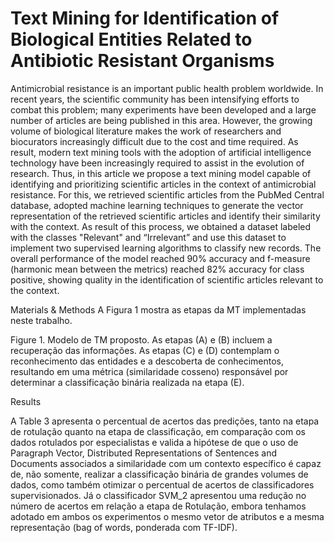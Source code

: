 # Text Mining for Identification of Biological Entities Related to Antibiotic Resistant Organisms

Antimicrobial resistance is an important public health problem worldwide. In recent years, the scientific community has been intensifying efforts to combat this problem; many experiments have been developed and a large number of articles are being published in this area. However, the growing volume of biological literature makes the work of researchers and biocurators increasingly difficult due to the cost and time required. As result, modern text mining tools with the adoption of artificial intelligence technology have been increasingly required to assist in the evolution of research. Thus, in this article we propose a text mining model capable of identifying and prioritizing scientific articles in the context of antimicrobial resistance. For this, we retrieved scientific articles from the PubMed Central database, adopted machine learning techniques to generate the vector representation of the retrieved scientific articles and identify their similarity with the context. As result of this process, we obtained a dataset labeled with the classes "Relevant" and “Irrelevant” and use this dataset to implement two supervised learning algorithms to classify new records. The overall performance of the model reached 90% accuracy and f-measure (harmonic mean between the metrics) reached 82% accuracy for class positive, showing quality in the identification of scientific articles relevant to the context.

Materials & Methods
A Figura 1 mostra as etapas da MT implementadas neste trabalho. 

 
Figure 1. Modelo de TM proposto. As etapas (A) e (B) incluem a recuperação das informações. As etapas (C) e (D) contemplam o reconhecimento das entidades e a descoberta de conhecimentos, resultando em uma métrica (similaridade cosseno) responsável por determinar a classificação binária realizada na etapa (E).

Results

A Table 3 apresenta o percentual de acertos das predições, tanto na etapa de rotulação quanto na etapa de classificação, em comparação com os dados rotulados por especialistas e valida a hipótese de que o uso de Paragraph Vector, Distributed Representations of Sentences and Documents associados a similaridade com um contexto específico é capaz de, não somente, realizar a classificação binária de grandes volumes de dados, como também otimizar o percentual de acertos de classificadores supervisionados. Já o classificador SVM_2 apresentou uma redução no número de acertos em relação a etapa de Rotulação, embora tenhamos adotado em ambos os experimentos o mesmo vetor de atributos e a mesma representação (bag of words, ponderada com TF-IDF).
